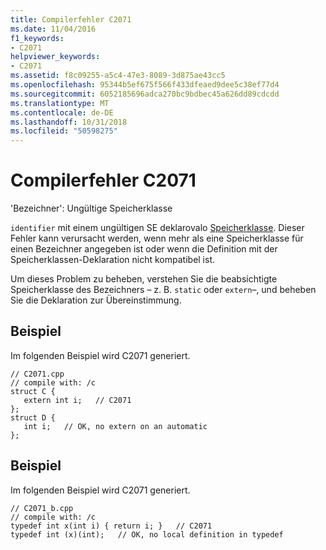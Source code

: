 ```yaml
---
title: Compilerfehler C2071
ms.date: 11/04/2016
f1_keywords:
- C2071
helpviewer_keywords:
- C2071
ms.assetid: f8c09255-a5c4-47e3-8089-3d875ae43cc5
ms.openlocfilehash: 95344b5ef675f566f433dfeaed9dee5c38ef77d4
ms.sourcegitcommit: 6052185696adca270bc9bdbec45a626dd89cdcdd
ms.translationtype: MT
ms.contentlocale: de-DE
ms.lasthandoff: 10/31/2018
ms.locfileid: "50598275"
---
```

# <a name="compiler-error-c2071"></a>Compilerfehler C2071

'Bezeichner': Ungültige Speicherklasse

`identifier` mit einem ungültigen SE deklarovalo [Speicherklasse](../../c-language/c-storage-classes.md). Dieser Fehler kann verursacht werden, wenn mehr als eine Speicherklasse für einen Bezeichner angegeben ist oder wenn die Definition mit der Speicherklassen-Deklaration nicht kompatibel ist.

Um dieses Problem zu beheben, verstehen Sie die beabsichtigte Speicherklasse des Bezeichners – z. B. `static` oder `extern`–, und beheben Sie die Deklaration zur Übereinstimmung.

## <a name="example"></a>Beispiel

Im folgenden Beispiel wird C2071 generiert.

```
// C2071.cpp
// compile with: /c
struct C {
   extern int i;   // C2071
};
struct D {
   int i;   // OK, no extern on an automatic
};
```

## <a name="example"></a>Beispiel

Im folgenden Beispiel wird C2071 generiert.

```
// C2071_b.cpp
// compile with: /c
typedef int x(int i) { return i; }   // C2071
typedef int (x)(int);   // OK, no local definition in typedef
```